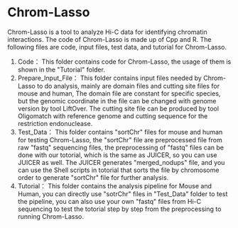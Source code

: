 # Chrom-Lasso
Chrom-Lasso is a tool to analyze Hi-C data for identifying chromatin interactions.
The code of Chrom-Lasso is made up of Cpp and R.
The following files are code, input files, test data, and tutorial for Chrom-Lasso.
1. Code：
This folder contains code for Chrom-Lasso, the usage of them is shown in the "Tutorial" folder.
2. Prepare_Input_File：
This folder contains input files needed by Chrom-Lasso to do analysis, mainly are domain files and cutting site files for mouse and human,
The domain file are constant for specific species, but the genomic coordinate in the file can be changed with genome version by tool LiftOver.
The cutting site file can be produced by tool Oligomatch with reference genome and cutting sequence for the restriction endonuclease.
3. Test_Data：
This folder contains "sortChr" files for mouse and human for testing Chrom-Lasso, the "sortChr" file are preprocessed file from raw "fastq" sequencing files,
the preprocessing of "fastq" files can be done with our totorial, which is the same as JUICER, so you can use JUICER as well.
The JUICER generates "merged_nodups" file, and you can use the Shell scripts in totorial that sorts the file by chromosome order to generate "sortChr" file for further analysis.
4. Tutorial：
This folder contains the analysis pipeline for Mouse and Human, you can directly use "sotrChr" files in "Test_Data" folder to test the pipeline, 
you can also use your own "fastq" files from Hi-C sequencing to test the totorial step by step from the preprocessing to running Chrom-Lasso.

 
